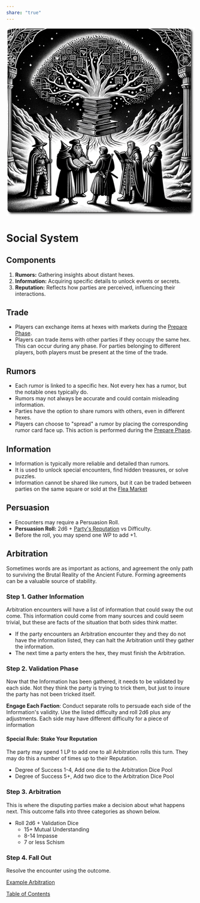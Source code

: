 ```yaml
---
share: "true"
---
```


![social-system](./social-system.png)    
    
# Social System    
## Components    
    
1. **Rumors:** Gathering insights about distant hexes.    
2. **Information:** Acquiring specific details to unlock events or secrets.    
3. **Reputation:** Reflects how parties are perceived, influencing their interactions.    
    
## Trade    
    
- Players can exchange items at hexes with markets during the [Prepare Phase](./Prepare-Phase.html).    
- Players can trade items with other parties if they occupy the same hex. This can occur during any phase. For parties belonging to different players, both players must be present at the time of the trade.    
    
## Rumors    
    
- Each rumor is linked to a specific hex. Not every hex has a rumor, but the notable ones typically do.    
- Rumors may not always be accurate and could contain misleading information.    
- Parties have the option to share rumors with others, even in different hexes.    
- Players can choose to "spread" a rumor by placing the corresponding rumor card face up. This action is performed during the [Prepare Phase](./Prepare-Phase.html).    
    
## Information    
    
- Information is typically more reliable and detailed than rumors.    
- It is used to unlock special encounters, find hidden treasures, or solve puzzles.    
- Information cannot be shared like rumors, but it can be traded between parties on the same square or sold at the [Flea Market](./Flea-Market.html)    
    
## Persuasion    
    
- Encounters may require a Persuasion Roll.    
- **Persuasion Roll:** 2d6 + [Party's Reputation](./Party's-Reputation.html) vs Difficulty.    
- Before the roll, you may spend one WP to add +1.    


## Arbitration

Sometimes words are as important as actions, and agreement the only path to surviving the Brutal Reality of the Ancient Future. Forming agreements can be a valuable source of stability.

### Step 1. Gather Information

Arbitration encounters will have a list of information that could sway the out come. This information could come from many sources and could seem trivial, but these are facts of the situation that both sides think matter. 

- If the party encounters an Arbitration encounter they and they do not have the information listed, they can halt the Arbitration until they gather the information.
- The next time a party enters the hex, they must finish the Arbitration.
    
### Step 2. Validation Phase
    
 Now that the Information has been gathered, it needs to be validated by each side. Not they think the party is trying to trick them, but just to insure the party has not been tricked itself.
 
 **Engage Each Faction**: Conduct separate rolls to persuade each side of the Information's validity. Use the listed difficulty and roll 2d6 plus any adjustments. Each side may have different difficulty for a piece of information

#### Special Rule: Stake Your Reputation

The party may spend 1 LP to add one to all Arbitration rolls this turn. They may do this a number of times up to their Reputation.

- Degree of Success  1-4, Add one die to the Arbitration Dice Pool
- Degree of Success  5+, Add two dice to the Arbitration Dice Pool 
   
### Step 3. Arbitration

This is where the disputing parties make a decision about what happens next. This outcome falls into three categories as shown below.

- Roll 2d6 + Validation Dice
	- 15+ Mutual Understanding
	- 8-14 Impasse
	- 7 or less Schism

### Step 4. Fall Out

Resolve the encounter using the outcome. 

[Example Arbitration](./Example-Arbitration.html)

[Table of Contents](./Table-of-Contents.html)